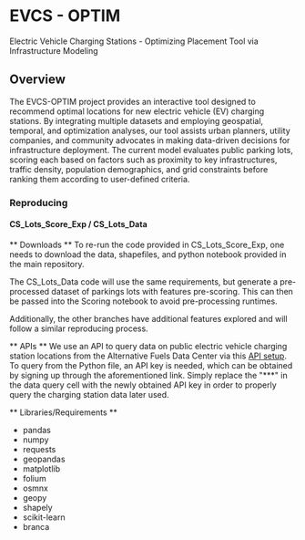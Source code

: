 # EVCS - OPTIM
Electric Vehicle Charging Stations - Optimizing Placement Tool via Infrastructure Modeling

## Overview
The EVCS-OPTIM project provides an interactive tool designed to recommend optimal locations for new electric vehicle (EV) charging stations. By integrating multiple datasets and employing geospatial, temporal, and optimization analyses, our tool assists urban planners, utility companies, and community advocates in making data-driven decisions for infrastructure deployment. The current model evaluates public parking lots, scoring each based on factors such as proximity to key infrastructures, traffic density, population demographics, and grid constraints before ranking them according to user-defined criteria.


### Reproducing
#### CS_Lots_Score_Exp / CS_Lots_Data

** Downloads **
To re-run the code provided in CS_Lots_Score_Exp, one needs to download the data, shapefiles, and python notebook provided in the main repository.

The CS_Lots_Data code will use the same requirements, but generate a pre-processed dataset of parkings lots with features pre-scoring. This can then be passed into the Scoring notebook to avoid pre-processing runtimes.

Additionally, the other branches have additional features explored and will follow a similar reproducing process.

** APIs **
We use an API to query data on public electric vehicle charging station locations from the Alternative Fuels Data Center via this [API setup](https://developer.nrel.gov/docs/transportation/alt-fuel-stations-v1/). To query from the Python file, an API key is needed, which can be obtained by signing up through the aforementioned link. Simply replace the "***" in the data query cell with the newly obtained API key in order to properly query the charging station data later used.

** Libraries/Requirements **
- pandas
- numpy
- requests
- geopandas
- matplotlib
- folium
- osmnx
- geopy
- shapely
- scikit-learn
- branca
